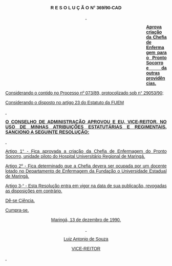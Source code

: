 <BODY>

<B><FONT FACE="Arial"><P ALIGN="CENTER">R E S O L U &Ccedil; &Atilde; O  N° 369/90-CAD</P>
<U><P ALIGN="CENTER"></P>
<P ALIGN="CENTER">&nbsp;</P><DIR>
<DIR>
<DIR>
<DIR>
<DIR>
<DIR>
<DIR>
<DIR>
<DIR>
<DIR>
<DIR>

</U><P ALIGN="JUSTIFY">Aprova cria&ccedil;&atilde;o da Chefia de Enfermagem para o Pronto Socorro e da outras provid&ecirc;ncias.</P>
<P ALIGN="JUSTIFY"></P></DIR>
</DIR>
</DIR>
</DIR>
</DIR>
</DIR>
</DIR>
</DIR>
</DIR>
</DIR>
</DIR>

</B><P ALIGN="JUSTIFY">Considerando o contido no Processo nº 073/89, protocolizado sob n° 29053/90;</P>
<P ALIGN="JUSTIFY">Considerando o disposto no artigo 23 do Estatuto da FUEM</P>
<B><P ALIGN="JUSTIFY"></P>
<P ALIGN="JUSTIFY">&nbsp;</P>
<P ALIGN="JUSTIFY">O CONSELHO DE ADMINISTRA&Ccedil;&Atilde;O APROVOU E EU, VICE-REITOR, NO USO DE MINHAS ATRIBUI&Ccedil;&Otilde;ES ESTATUT&Aacute;RIAS E REGIMENTAIS, SANCIONO A SEGUINTE RESOLU&Ccedil;&Atilde;O:</P>
</B><P ALIGN="JUSTIFY"></P>
<P ALIGN="JUSTIFY">&nbsp;</P>
<P ALIGN="JUSTIFY">Artigo 1° - Fica aprovada a cria&ccedil;&atilde;o da Chefia de Enfermagem do Pronto Socorro, unidade piloto do Hospital Universit&aacute;rio Regional de Maring&aacute;.</P>
<P ALIGN="JUSTIFY">Artigo 2º - Fica determinado que a Chefia devera ser ocupada por um docente lotado no Departamento de Enfermagem da Funda&ccedil;&atilde;o o Universidade Estadual de Maring&aacute;.</P>
<P ALIGN="JUSTIFY">Artigo 3-° - Esta Resolu&ccedil;&atilde;o entra em vigor na data de sua publica&ccedil;&atilde;o, revogadas as disposi&ccedil;&otilde;es em contr&aacute;rio.</P>
<P ALIGN="JUSTIFY">D&ecirc;-se Ci&ecirc;ncia.</P>
<P ALIGN="JUSTIFY">Cumpra-se.</P>
<P ALIGN="JUSTIFY"></P>
<P ALIGN="CENTER">Maring&aacute;, 13 de dezembro de 1990.</P>
<P ALIGN="CENTER"></P>
<P ALIGN="CENTER">&nbsp;</P>
<P ALIGN="CENTER">Luiz Antonio de Souza</P>
<P ALIGN="CENTER">VICE-REITOR</P>
<P ALIGN="JUSTIFY"></P>
<P ALIGN="JUSTIFY">&nbsp;</P></FONT></BODY>
